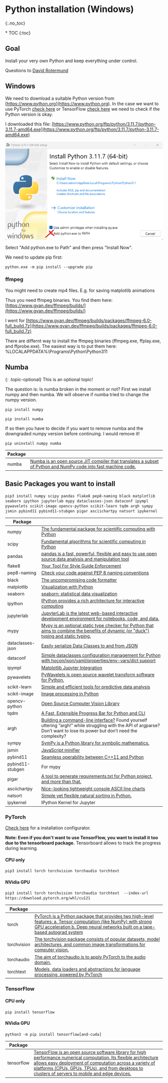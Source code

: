 # Python installation (Windows)
{:.no_toc}

<nav markdown="1" class="toc-class">
* TOC
{:toc}
</nav>

## Goal
Install your very own Python and keep everything under control.

Questions to [David Rotermund](mailto:davrot@uni-bremen.de)

## Windows

We need to download a suitable Python version from [https://www.python.org](https://www.python.org). In the case we want to use PyTorch [check here](https://pytorch.org/get-started/locally/#windows-python) or TensorFlow [check here](https://www.tensorflow.org/install/pip#software_requirements) we need to check if the Python version is okay. 

I downloaded this file: 
[https://www.python.org/ftp/python/3.11.7/python-3.11.7-amd64.exe](https://www.python.org/ftp/python/3.11.7/python-3.11.7-amd64.exe)

![figure 1](Image1.png)

Select "Add python.exe to Path" and then press "Install Now".

We need to update pip first:

```shell
python.exe -m pip install --upgrade pip
```

### ffmpeg

You might need to create mp4 files. E.g. for saving matplotlib animations

Thus you need ffmpeg binaries. You find them here:
[https://www.gyan.dev/ffmpeg/builds/](https://www.gyan.dev/ffmpeg/builds/)

I went for 
[https://www.gyan.dev/ffmpeg/builds/packages/ffmpeg-6.0-full_build.7z](https://www.gyan.dev/ffmpeg/builds/packages/ffmpeg-6.0-full_build.7z)

There are differnt way to install the ffmpeg binaries (ffmpeg.exe, ffplay.exe, and ffprobe.exe). The easiest way is to put them here: 
%LOCALAPPDATA%\Programs\Python\Python311


## Numba 

{: .topic-optional}
This is an optional topic!

The question is: Is numba broken in the moment or not? First we install numpy and then numba. We will observe if numba tried to change the numpy version.

```shell
pip install numpy
```

```shell
pip install numba
```

If so then you have to decide if you want to remove numba and the downgraded numpy version before continuing. I would remove it! 

```shell
pip uninstall numpy numba
```

|Package||
|---|---|
|numba|[Numba is an open source JIT compiler that translates a subset of Python and NumPy code into fast machine code.](https://numba.pydata.org/)|

## Basic Packages you want to install

```shell
pip3 install numpy scipy pandas flake8 pep8-naming black matplotlib seaborn ipython jupyterlab mypy dataclasses-json dataconf ipympl pywavelets scikit-image opencv-python scikit-learn tqdm argh sympy jsmin pybind11 pybind11-stubgen pigar asciichartpy natsort ipykernel 
```

|Package||
|---|---|
|numpy|[The fundamental package for scientific computing with Python](https://numpy.org/)|
|scipy|[Fundamental algorithms for scientific computing in Python](https://scipy.org/)|
|pandas|[pandas is a fast, powerful, flexible and easy to use open source data analysis and manipulation tool](https://pandas.pydata.org/)|
|flake8|[Your Tool For Style Guide Enforcement](https://flake8.pycqa.org/en/latest/)|
|pep8-naming|[Check your code against PEP 8 naming conventions](https://pypi.org/project/pep8-naming/)|
|black|[The uncompromising code formatter](https://black.readthedocs.io/en/stable/index.html)|
|matplotlib|[Visualization with Python](https://matplotlib.org/)|
|seaborn|[seaborn: statistical data visualization](https://seaborn.pydata.org/)|
|ipython|[IPython provides a rich architecture for interactive computing](https://ipython.org/)|
|jupyterlab|[JupyterLab is the latest web-based interactive development environment for notebooks, code, and data.](https://jupyter.org/)|
|mypy|[Mypy is an optional static type checker for Python that aims to combine the benefits of dynamic (or "duck") typing and static typing.](http://mypy-lang.org/")|
|dataclasses-json|[Easily serialize Data Classes to and from JSON](https://github.com/lidatong/dataclasses-json)|
|dataconf|[Simple dataclasses configuration management for Python with hocon/json/yaml/properties/env-vars/dict support](https://github.com/zifeo/dataconf)|
|ipympl|[Matplotlib Jupyter Integration](https://github.com/matplotlib/ipympl)|
|pywavelets|[PyWavelets is open source wavelet transform software for Python.](https://pywavelets.readthedocs.io/en/latest/)|
|scikit-learn|[Simple and efficient tools for predictive data analysis](https://scikit-learn.org/)|
|scikit-image|[Image processing in Python](https://scikit-image.org/)|
|opencv-python|[Open Source Computer Vision Library](https://opencv.org/)|
|tqdm|[A Fast, Extensible Progress Bar for Python and CLI](https://github.com/tqdm/tqdm)|
|argh|[Building a command-line interface?](https://pythonhosted.org/argh/) Found yourself uttering “argh!” while struggling with the API of argparse? Don’t want to lose its power but don’t need the complexity?|
|sympy|[SymPy is a Python library for symbolic mathematics.](https://www.sympy.org/en/index.html)|
|jsmin|[JavaScript minifier](https://github.com/tikitu/jsmin/)|
|pybind11|[Seamless operability between C++11 and Python](https://github.com/pybind/pybind11)|
|pybind11-stubgen|For mypy|
|pigar|[A tool to generate requirements.txt for Python project, and more than that.](https://github.com/damnever/pigar)|
|asciichartpy|[Nice-looking lightweight console ASCII line charts](https://github.com/kroitor/asciichart)|
|natsort|[Simple yet flexible natural sorting in Python.](https://github.com/SethMMorton/natsort)|
|ipykernel|IPython Kernel for Jupyter|

### PyTorch 

[Check here](https://pytorch.org/get-started/locally/#start-locally) for a installation configurator.

**Note: Even if you don't want to use TensorFlow, you want to install it too due to the tensorboard package.** Tensorboard allows to track the progress during learning. 

#### CPU only

```shell
pip3 install torch torchvision torchaudio torchtext 
```

#### NVidia GPU

```shell
pip3 install torch torchvision torchaudio torchtext  --index-url https://download.pytorch.org/whl/cu121
```

|Package||
|---|---|
|torch|[PyTorch is a Python package that provides two high-level features: a. Tensor computation (like NumPy) with strong GPU acceleration b. Deep neural networks built on a tape-based autograd system](https://pytorch.org/)|
|torchvision|[The torchvision package consists of popular datasets, model architectures, and common image transformations for computer vision.](https://github.com/pytorch/vision)|
|torchaudio|[The aim of torchaudio is to apply PyTorch to the audio domain.](https://github.com/pytorch/audio)|
|torchtext|[Models, data loaders and abstractions for language processing, powered by PyTorch](https://github.com/pytorch/text)|

### TensorFlow 

#### CPU only

```shell
pip install tensorflow
```

#### NVidia GPU

```shell
python3 -m pip install tensorflow[and-cuda]
```

|Package||
|---|---|
|tensorflow|[TensorFlow is an open source software library for high performance numerical computation. Its flexible architecture allows easy deployment of computation across a variety of platforms (CPUs, GPUs, TPUs), and from desktops to clusters of servers to mobile and edge devices.](https://www.tensorflow.org/)|

